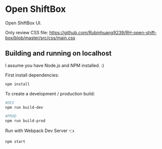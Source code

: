 # Open ShiftBox

Open ShiftBox UI.

Only review CSS file: https://github.com/Rubinhuang9239/RH-open-shift-box/blob/master/src/css/main.css

## Building and running on localhost

I assume you have Node.js and NPM installed. :)

First install dependencies:

```sh
npm install
```

To create a development / production build:

```sh
#DEV
npm run build-dev

#PROD
npm run build-prod
```

Run with Webpack Dev Server 👈

```sh
npm start
```
